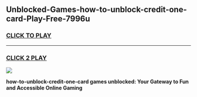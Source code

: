 
## Unblocked-Games-how-to-unblock-credit-one-card-Play-Free-7996u
<h3>
<a href="https://premium76.site?title=how-to-unblock-credit-one-card&ref=21A">CLICK TO PLAY</a></h3>
<hr>

<h3>
<a href="https://premium76.site?title=how-to-unblock-credit-one-card&ref=21A">CLICK 2 PLAY</a>
  
</h3>

<a href="https://premium76.site?title=how-to-unblock-credit-one-card&ref=21A"><img src="https://clearcache.store/games.png"></a>


**how-to-unblock-credit-one-card games unblocked: Your Gateway to Fun and Accessible Online Gaming**
